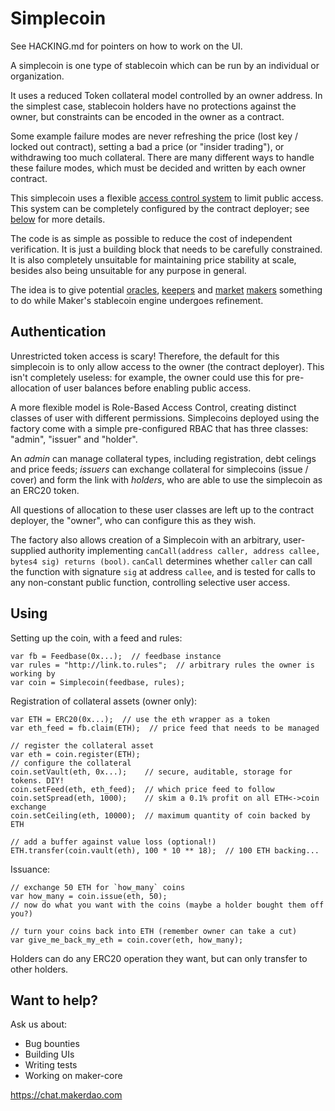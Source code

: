 Simplecoin
==========

See HACKING.md for pointers on how to work on the UI.

A simplecoin is one type of stablecoin which can be run by an
individual or organization.

It uses a reduced Token collateral model controlled by an owner address.
In the simplest case, stablecoin holders have no protections against
the owner, but constraints can be encoded in the owner as a contract.

Some example failure modes are never refreshing the price (lost key /
locked out contract), setting a bad a price (or "insider trading"), or
withdrawing too much collateral. There are many different ways to handle
these failure modes, which must be decided and written by each owner
contract.

This simplecoin uses a flexible [access control system][ds-auth] to
limit public access. This system can be completely configured by the
contract deployer; see [below](#authentication) for more details.

[ds-auth]: https://github.com/nexusdev/ds-auth

The code is as simple as possible to reduce the cost of independent
verification. It is just a building block that needs to be carefully
constrained. It is also completely unsuitable for maintaining price
stability at scale, besides also being unsuitable for any purpose in
general.

The idea is to give potential [oracles], [keepers] and [market]
[makers] something to do while Maker's stablecoin engine undergoes
refinement.

[oracles]: https://github.com/nexusdev/feedbase
[keepers]: https://github.com/nexusdev/keeper
[market]: https://github.com/makerdao/maker-market
[makers]: https://github.com/makerdao/maker-market-matcher


Authentication
--------------

Unrestricted token access is scary! Therefore, the default for this
simplecoin is to only allow access to the owner (the contract
deployer). This isn't completely useless: for example, the owner
could use this for pre-allocation of user balances before enabling
public access.

A more flexible model is Role-Based Access Control, creating
distinct classes of user with different permissions. Simplecoins
deployed using the factory come with a simple pre-configured RBAC
that has three classes: "admin", "issuer" and "holder".

An *admin* can manage collateral types, including registration,
debt celings and price feeds; *issuers* can exchange collateral for
simplecoins (issue / cover) and form the link with *holders*, who
are able to use the simplecoin as an ERC20 token.

All questions of allocation to these user classes are left up to the
contract deployer, the "owner", who can configure this as they wish.

The factory also allows creation of a Simplecoin with an arbitrary,
user-supplied authority implementing
`canCall(address caller, address callee, bytes4 sig) returns (bool)`.
`canCall` determines whether `caller` can call the function with
signature `sig` at address `callee`, and is tested for calls to any
non-constant public function, controlling selective user access.

Using
-----


Setting up the coin, with a feed and rules:

```
var fb = Feedbase(0x...);  // feedbase instance
var rules = "http://link.to.rules";  // arbitrary rules the owner is working by
var coin = Simplecoin(feedbase, rules);
```

Registration of collateral assets (owner only):

```
var ETH = ERC20(0x...);  // use the eth wrapper as a token
var eth_feed = fb.claim(ETH);  // price feed that needs to be managed

// register the collateral asset
var eth = coin.register(ETH);
// configure the collateral
coin.setVault(eth, 0x...);    // secure, auditable, storage for tokens. DIY!
coin.setFeed(eth, eth_feed);  // which price feed to follow
coin.setSpread(eth, 1000);    // skim a 0.1% profit on all ETH<->coin exchange
coin.setCeiling(eth, 10000);  // maximum quantity of coin backed by ETH

// add a buffer against value loss (optional!)
ETH.transfer(coin.vault(eth), 100 * 10 ** 18);  // 100 ETH backing...
```

Issuance:

```
// exchange 50 ETH for `how_many` coins
var how_many = coin.issue(eth, 50);
// now do what you want with the coins (maybe a holder bought them off you?)

// turn your coins back into ETH (remember owner can take a cut)
var give_me_back_my_eth = coin.cover(eth, how_many);
```

Holders can do any ERC20 operation they want, but can only transfer
to other holders.

Want to help?
---

Ask us about:

* Bug bounties
* Building UIs
* Writing tests
* Working on maker-core

https://chat.makerdao.com
